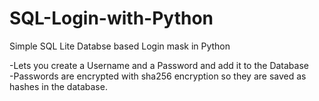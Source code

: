 # SQL-Login-with-Python

Simple SQL Lite Databse based Login mask in Python

-Lets you create a Username and a Password and add it to the Database \
-Passwords are encrypted with sha256 encryption so they are saved as hashes in the database.
